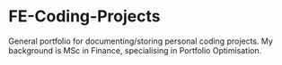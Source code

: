 # FE-Coding-Projects
General portfolio for documenting/storing personal coding projects. My background is MSc in Finance, specialising in Portfolio Optimisation.
